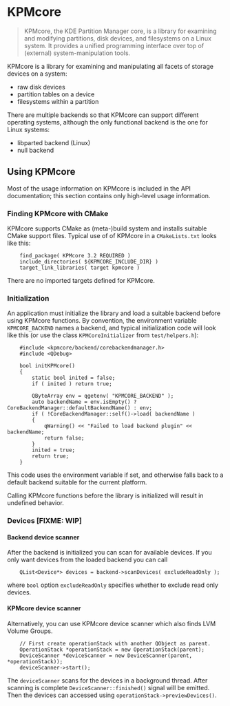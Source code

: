 # KPMcore

> KPMcore, the KDE Partition Manager core, is a library for examining
> and modifying partitions, disk devices, and filesystems on a
> Linux system. It provides a unified programming interface over
> top of (external) system-manipulation tools.

KPMcore is a library for examining and manipulating all facets
of storage devices on a system:
* raw disk devices
* partition tables on a device
* filesystems within a partition

There are multiple backends so that KPMcore can support different
operating systems, although the only functional backend is the
one for Linux systems:
* libparted backend (Linux)
* null backend

## Using KPMcore

Most of the usage information on KPMcore is included in the API
documentation; this section contains only high-level usage information.

### Finding KPMcore with CMake

KPMcore supports CMake as (meta-)build system and installs suitable
CMake support files. Typical use of of KPMcore in a `CMakeLists.txt`
looks like this:

```
    find_package( KPMcore 3.2 REQUIRED )
    include_directories( ${KPMCORE_INCLUDE_DIR} )
    target_link_libraries( target kpmcore )
```

There are no imported targets defined for KPMcore.

### Initialization

An application must initialize the library and load a suitable
backend before using KPMcore functions. By convention, the
environment variable `KPMCORE_BACKEND` names a backend,
and typical initialization code will look like this (or use the
class `KPMCoreInitializer` from `test/helpers.h`):

```
    #include <kpmcore/backend/corebackendmanager.h>
    #include <QDebug>

    bool initKPMcore()
    {
        static bool inited = false;
        if ( inited ) return true;

        QByteArray env = qgetenv( "KPMCORE_BACKEND" );
        auto backendName = env.isEmpty() ? CoreBackendManager::defaultBackendName() : env;
        if ( !CoreBackendManager::self()->load( backendName )
        {
            qWarning() << "Failed to load backend plugin" << backendName;
            return false;
        }
        inited = true;
        return true;
    }
```

This code uses the environment variable if set, and otherwise falls
back to a default backend suitable for the current platform.

Calling KPMcore functions before the library is initialized will
result in undefined behavior.

### Devices [FIXME: WIP]

#### Backend device scanner

After the backend is initialized you can scan for available devices.
If you only want devices from the loaded backend you can call

```
    QList<Device*> devices = backend->scanDevices( excludeReadOnly );
```

where `bool` option `excludeReadOnly` specifies whether to exclude
read only devices.

#### KPMcore device scanner

Alternatively, you can use KPMcore device scanner which also finds
LVM Volume Groups.

```
    // First create operationStack with another QObject as parent.
    OperationStack *operationStack = new OperationStack(parent);
    DeviceScanner *deviceScanner = new DeviceScanner(parent, *operationStack));
    deviceScanner->start();
```

The `deviceScanner` scans for the devices in a background thread. After
scanning is complete `DeviceScanner::finished()` signal will be emitted.
Then the devices can accessed using `operationStack->previewDevices()`.
